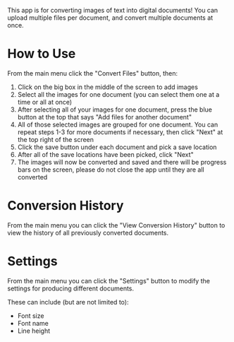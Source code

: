 This app is for converting images of text into digital documents! You can upload multiple files per document, and convert multiple documents at once.

# How to Use

From the main menu click the "Convert Files" button, then:

1. Click on the big box in the middle of the screen to add images
2. Select all the images for one document (you can select them one at a time or all at once)
3. After selecting all of your images for one document, press the blue button at the top that says "Add files for another document"
4. All of those selected images are grouped for one document. You can repeat steps 1-3 for more documents if necessary, then click "Next" at the top right of the screen
5. Click the save button under each document and pick a save location
6. After all of the save locations have been picked, click "Next"
7. The images will now be converted and saved and there will be progress bars on the screen, please do not close the app until they are all converted

# Conversion History

From the main menu you can click the "View Conversion History" button to view the history of all previously converted documents.

# Settings

From the main menu you can click the "Settings" button to modify the settings for producing different documents.

These can include (but are not limited to):
 - Font size
 - Font name
 - Line height
